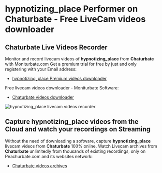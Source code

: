 # hypnotizing_place Performer on Chaturbate - Free LiveCam videos downloader

## Chaturbate Live Videos Recorder

Monitor and record livecam videos of **hypnotizing_place** from **Chaturbate** with Moniturbate.com
Get a premium trial for free by just and only registering with your Email address:
* [hypnotizing_place Premium videos downloader](https://moniturbate.com/request-demo-licence-key.html)

Free livecam videos downloader - Moniturbate Software:
* [Chaturbate videos downloader](https://moniturbate.com/moniturbate-download-software.html)

![hypnotizing_place livecam videos recorder](https://peachurnet.com/templates/moniturbate-software.png)


## Capture hypnotizing_place videos from the Cloud and watch your recordings on Streaming

Without the need of downloading a software, capture **hypnotizing_place** livecam videos from **Chaturbate** 100% online.
Watch Livecam archives from **Chaturbate** unlimitedly from thousands of existing recordings, only on Peachurbate.com and its websites network:
* [Chaturbate videos archives](https://peachurnet.com/)